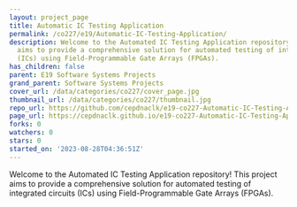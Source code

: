 ```yaml
---
layout: project_page
title: Automatic IC Testing Application
permalink: /co227/e19/Automatic-IC-Testing-Application/
description: Welcome to the Automated IC Testing Application repository! This project
  aims to provide a comprehensive solution for automated testing of integrated circuits
  (ICs) using Field-Programmable Gate Arrays (FPGAs).
has_children: false
parent: E19 Software Systems Projects
grand_parent: Software Systems Projects
cover_url: /data/categories/co227/cover_page.jpg
thumbnail_url: /data/categories/co227/thumbnail.jpg
repo_url: https://github.com/cepdnaclk/e19-co227-Automatic-IC-Testing-Application
page_url: https://cepdnaclk.github.io/e19-co227-Automatic-IC-Testing-Application
forks: 0
watchers: 0
stars: 0
started_on: '2023-08-28T04:36:51Z'
---
```


Welcome to the Automated IC Testing Application repository! This project aims to provide a comprehensive solution for automated testing of integrated circuits (ICs) using Field-Programmable Gate Arrays (FPGAs).